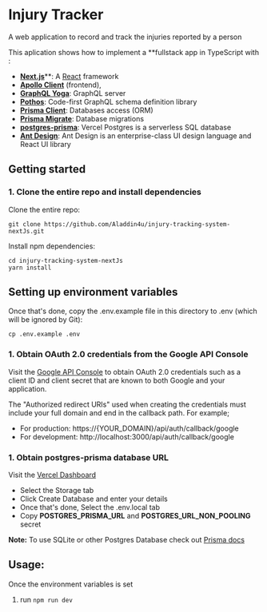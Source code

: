 # Injury Tracker

A web application to record and track the injuries reported by a person

This aplication shows how to implement a **fullstack app in TypeScript with :
- [**Next.js**](https://nextjs.org/)**: A [React](https://reactjs.org/) framework
- [**Apollo Client**](https://www.apollographql.com/docs/react/) (frontend), 
- [**GraphQL Yoga**](https://the-guild.dev/graphql/yoga-server): GraphQL server
- [**Pothos**](https://pothos-graphql.dev/): Code-first GraphQL schema definition library
- [**Prisma Client**](https://www.prisma.io/docs/concepts/components/prisma-client): Databases access (ORM)
- [**Prisma Migrate**](https://www.prisma.io/docs/concepts/components/prisma-migrate): Database migrations
- [**postgres-prisma**](https://vercel.com/docs/storage/vercel-postgres): Vercel Postgres is a serverless SQL database
- [**Ant Design**](https://ant.design): Ant Design is an enterprise-class UI design language and React UI library

## Getting started

### 1. Clone the entire repo and install dependencies

Clone the entire repo:

```
git clone https://github.com/Aladdin4u/injury-tracking-system-nextJs.git
```

Install npm dependencies:

```
cd injury-tracking-system-nextJs
yarn install
```

## Setting up environment variables

Once that's done, copy the .env.example file in this directory to .env (which will be ignored by Git):

```
cp .env.example .env
```

### 1. Obtain OAuth 2.0 credentials from the Google API Console

Visit the [Google API Console](https://developers.google.com/identity/protocols/oauth2) to obtain OAuth 2.0 credentials such as a client ID and client secret that are known to both Google and your application.

The "Authorized redirect URIs" used when creating the credentials must include your full domain and end in the callback path. For example;

- For production: https://{YOUR_DOMAIN}/api/auth/callback/google
- For development: http://localhost:3000/api/auth/callback/google

### 1. Obtain postgres-prisma database URL

Visit the [Vercel Dashboard](https://vercel.com/dashboard) 
- Select the Storage tab
- Click Create Database and enter your details
- Once that's done, Select the .env.local tab
- Copy **POSTGRES_PRISMA_URL** and **POSTGRES_URL_NON_POOLING** secret

**Note:**
To use SQLite or other Postgres Database check out [Prisma docs](https://www.prisma.io/docs/concepts/database-connectors/postgresql)

## Usage:
Once the environment variables is set

1. run `npm run dev`